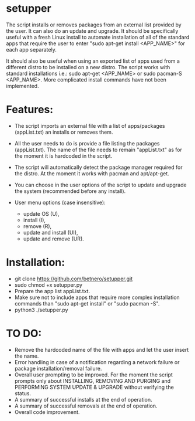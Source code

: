 # setupper

The script installs or removes packages from an external list provided by the user. It can also do an update and upgrade.
It should be specifically useful with a fresh Linux install to automate installation of all of the standard apps that require the user to enter "sudo apt-get install <APP_NAME>" for each app separately. 

It should also be useful when using an exported list of apps used from a different distro to be installed on a new distro.
The script works with standard installations i.e.: sudo apt-get <APP_NAME> or sudo pacman-S <APP_NAME>. More complicated install commands have not been implemented.

# Features:
- The script imports an external file with a list of apps/packages (appList.txt) an installs or removes them.
- All the user needs to do is provide a file listing the packages (appList.txt). The name of the file needs to remain "appList.txt" as for the moment it is hardcoded in the script. 
- The script will automatically detect the package manager required for the distro. At the moment it works with pacman and apt/apt-get.
- You can choose in the user options of the script to update and upgrade the system (recommended before any install).

- User menu options (case insensitive):
  - update OS (U),
  - install (I),
  - remove (R),
  - update and install (UI),
  - update and remove (UR).

# Installation:
- git clone https://github.com/betnero/setupper.git
- sudo chmod +x setupper.py
- Prepare the app list appList.txt.
- Make sure not to include apps that require more complex installation commands than "sudo apt-get install" or "sudo pacman -S".
- python3 ./setupper.py

# TO DO:
- Remove the hardcoded name of the file with apps and let the user insert the name.
- Error handling in case of a notification regarding a network failure or package installation/removal failure.
- Overall user prompting to be improved. For the moment the script prompts only about INSTALLING, REMOVING AND PURGING and PERFORMING SYSTEM UPDATE & UPGRADE without verifying the status.
- A summary of successful installs at the end of operation.
- A summary of successful removals at the end of operation.
- Overall code improvement.
